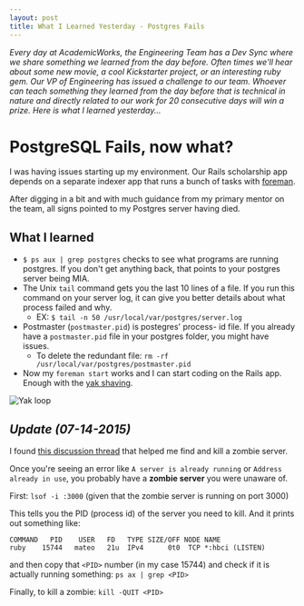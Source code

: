 ```yaml
---
layout: post
title: What I Learned Yesterday - Postgres Fails
---
```


*Every day at AcademicWorks, the Engineering Team has a Dev Sync where we share something we learned from the day before. Often times we'll hear about some new movie, a cool Kickstarter project, or an interesting ruby gem. Our VP of Engineering has issued a challenge to our team. Whoever can teach something they learned from the day before that is technical in nature and directly related to our work for 20 consecutive days will win a prize. Here is what I learned yesterday...*

# PostgreSQL Fails, now what?

I was having issues starting up my environment. Our Rails scholarship app depends on a separate indexer app that runs a bunch of tasks with [foreman](http://theforeman.org/).

After digging in a bit and with much guidance from my primary mentor on the team, all signs pointed to my Postgres server having died.

## What I learned

- `$ ps aux | grep postgres` checks to see what programs are running postgres. If you don't get anything back, that points to your postgres server being MIA.
- The Unix `tail` command gets you the last 10 lines of a file. If you run this command on your server log, it can give you better details about what process failed and why.
	- EX: `$ tail -n 50 /usr/local/var/postgres/server.log`
- Postmaster (`postmaster.pid`) is postegres' process- id file. If you already have a `postmaster.pid` file in your postgres folder, you might have issues.
	- To delete the redundant file: `rm -rf /usr/local/var/postgres/postmaster.pid`
- Now my `foreman start` works and I can start coding on the Rails app. Enough with the [yak shaving](http://en.wiktionary.org/wiki/yak_shaving).

![Yak loop](http://media.giphy.com/media/11KL2DW3ddivK/giphy.gif)


## _Update (07-14-2015)_

I found [this discussion thread](https://www.ruby-forum.com/topic/1735505#1035801) that helped me find and kill a zombie server.

Once you're seeing an error like `A server is already running` or `Address already in use`, you probably have a **zombie server** you were unaware of.

First:
  `lsof -i :3000` (given that the zombie server is running on port 3000)

This tells you the PID (process id) of the server you need to kill. And it prints out something like:

    COMMAND   PID    USER   FD   TYPE SIZE/OFF NODE NAME
    ruby    15744   mateo   21u  IPv4      0t0  TCP *:hbci (LISTEN)


and then copy that `<PID>` number (in my case 15744) and check if it is actually running something:
  `ps ax | grep <PID>`

Finally, to kill a zombie:
  `kill -QUIT <PID>`



